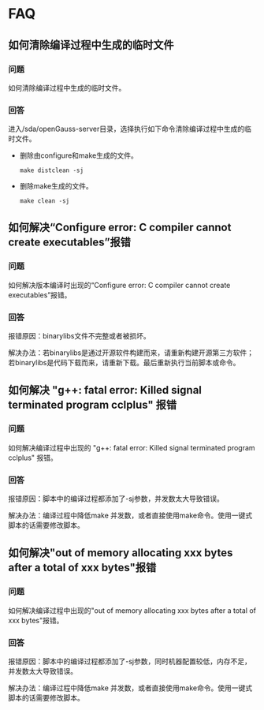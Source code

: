 # FAQ<a name="ZH-CN_TOPIC_0241496990"></a>

## 如何清除编译过程中生成的临时文件

### 问题<a name="section8138144317480"></a>

如何清除编译过程中生成的临时文件。

### 回答<a name="section09254965110"></a>

进入/sda/openGauss-server目录，选择执行如下命令清除编译过程中生成的临时文件。

- 删除由configure和make生成的文件。

  ```
  make distclean -sj
  ```

- 删除make生成的文件。

  ```
  make clean -sj
  ```

## 如何解决“Configure error: C compiler cannot create executables”报错

### 问题<a name="section8138144317480"></a>

如何解决版本编译时出现的“Configure error: C compiler cannot create executables”报错。

### 回答<a name="section09254965110"></a>

报错原因：binarylibs文件不完整或者被损坏。

解决办法：若binarylibs是通过开源软件构建而来，请重新构建开源第三方软件；若binarylibs是代码下载而来，请重新下载。最后重新执行当前脚本或命令。

## 如何解决 "g++: fatal error:  Killed signal terminated program cclplus" 报错

### 问题<a name="section14676321181511"></a>

如何解决编译过程中出现的 "g++: fatal error:  Killed signal terminated program cclplus" 报错。

### 回答<a name="section1112815318159"></a>

报错原因：脚本中的编译过程都添加了-sj参数，并发数太大导致错误。

解决办法：编译过程中降低make 并发数，或者直接使用make命令。使用一键式脚本的话需要修改脚本。

## 如何解决"out of memory allocating xxx bytes after a total of xxx bytes"报错

### 问题<a name="section1450054211918"></a>

如何解决编译过程中出现的"out of memory allocating xxx bytes after a total of xxx bytes"报错。

### 回答<a name="section19671565204"></a>

报错原因：脚本中的编译过程都添加了-sj参数，同时机器配置较低，内存不足，并发数太大导致错误。

解决办法：编译过程中降低make 并发数，或者直接使用make命令。使用一键式脚本的话需要修改脚本。

